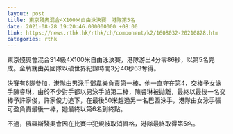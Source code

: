 ```yaml
---
layout: post
title: 東京殘奧混合4X100米自由泳決賽　港隊第5名
date: 2021-08-28 19:20:46.000000000 +08:00
link: https://news.rthk.hk/rthk/ch/component/k2/1608032-20210828.htm
categories: rthk
---
```


東京殘奧會混合S14級4X100米自由泳決賽，港隊游出4分零86秒，以第5名完成。金牌就由英國隊以破世界紀錄時間3分40秒63奪得。

決賽有6隊參加，港隊由男泳手鄧韋樂負責第一棒，他一直守在第4，交棒予女泳手陳睿琳，由於不少對手都以男泳手游第二棒，陳睿琳被拋離，最終以最後一名交棒予許家俊，許家俊力追下，在最後50米趕過另一名巴西泳手，港隊由女泳手張可盈負責最後一棒，她最終以第6名到終點。

不過，俄羅斯殘奧會因在比賽中犯規被取消資格，港隊最終取得第5名。

